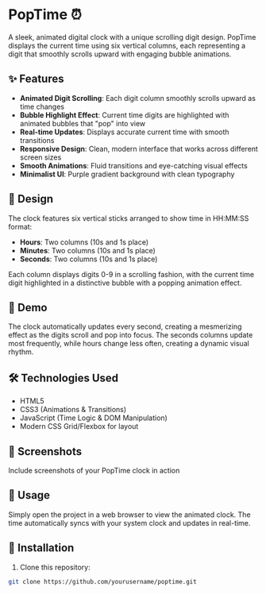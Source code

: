 # PopTime ⏰
A sleek, animated digital clock with a unique scrolling digit design. PopTime displays the current time using six vertical columns, each representing a digit that smoothly scrolls upward with engaging bubble animations.

## ✨ Features
- **Animated Digit Scrolling**: Each digit column smoothly scrolls upward as time changes
- **Bubble Highlight Effect**: Current time digits are highlighted with animated bubbles that "pop" into view
- **Real-time Updates**: Displays accurate current time with smooth transitions
- **Responsive Design**: Clean, modern interface that works across different screen sizes
- **Smooth Animations**: Fluid transitions and eye-catching visual effects
- **Minimalist UI**: Purple gradient background with clean typography

## 🎨 Design
The clock features six vertical sticks arranged to show time in HH:MM:SS format:
- **Hours**: Two columns (10s and 1s place)
- **Minutes**: Two columns (10s and 1s place)
- **Seconds**: Two columns (10s and 1s place)

Each column displays digits 0-9 in a scrolling fashion, with the current time digit highlighted in a distinctive bubble with a popping animation effect.

## 🚀 Demo
The clock automatically updates every second, creating a mesmerizing effect as the digits scroll and pop into focus. The seconds columns update most frequently, while hours change less often, creating a dynamic visual rhythm.

## 🛠️ Technologies Used
- HTML5
- CSS3 (Animations & Transitions)
- JavaScript (Time Logic & DOM Manipulation)
- Modern CSS Grid/Flexbox for layout

## 📱 Screenshots
Include screenshots of your PopTime clock in action

## 🎯 Usage
Simply open the project in a web browser to view the animated clock. The time automatically syncs with your system clock and updates in real-time.

## 🔧 Installation
1. Clone this repository:
```bash
git clone https://github.com/yourusername/poptime.git
